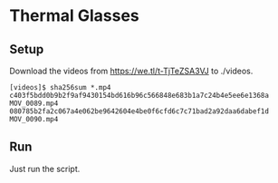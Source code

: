 # Thermal Glasses

## Setup
Download the videos from https://we.tl/t-TjTeZSA3VJ to ./videos.

```
[videos]$ sha256sum *.mp4 
c403f5bdd0b9b2f9af9430154bd616b96c566848e683b1a7c24b4e5ee6e1368a  MOV_0089.mp4
080785b2fa2c067a4e062be9642604e4be0f6cfd6c7c71bad2a92daa6dabef1d  MOV_0090.mp4
```

## Run
Just run the script.

